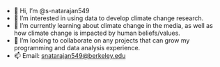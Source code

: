 - 👋 Hi, I’m @s-natarajan549
- 👀 I’m interested in using data to develop climate change research. 
- 🌱 I’m currently learning about climate change in the media, as well as how climate change is impacted by human beliefs/values.
- 💞️ I’m looking to collaborate on any projects that can grow my programming and data analysis experience.
- 📫 Email: snatarajan549@berkeley.edu 

<!---
s-natarajan549/s-natarajan549 is a ✨ special ✨ repository because its `README.md` (this file) appears on your GitHub profile.
You can click the Preview link to take a look at your changes.
--->
